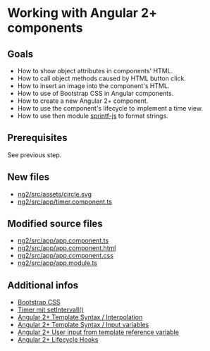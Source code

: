 # Working with Angular 2+ components

## Goals

* How to show object attributes in components' HTML.
* How to call object methods caused by HTML button click.
* How to insert an image into the component's HTML.
* How to use of Bootstrap CSS in Angular components.
* How to create a new Angular 2+ component.
* How to use the component's lifecycle to implement a time view.
* How to use then module [sprintf-js][npm-sprintf-js] to format strings.

## Prerequisites

See previous step.

## New files

* [ng2/src/assets/circle.svg](ng2/src/assets/circle.svg)
* [ng2/src/app/timer.component.ts](ng2/src/app/timer.component.ts)


## Modified source files

* [ng2/src/app/app.component.ts](ng2/src/app/app.component.ts)
* [ng2/src/app/app.component.html](ng2/src/app/app.component.html)
* [ng2/src/app/app.component.css](ng2/src/app/app.component.css)
* [ng2/src/app/app.module.ts](ng2/src/app/app.module.ts)

## Additional infos

* [Bootstrap CSS][bootstrap-css]
* [Timer mit setIntervall()][mdn-setintervall]
* [Angular 2+ Template Syntax / Interpolation][ng2-template-interpolation]
* [Angular 2+ Template Syntax / Input variables][ng2-template-input-variables]
* [Angular 2+ User input from template reference variable][ng2-forms-user-input]
* [Angular 2+ Lifecycle Hooks][ng2-lifecyle-hooks]


[npm-sprintf-js]: https://www.npmjs.com/package/sprintf-js
[bootstrap-css]: http://getbootstrap.com/css/
[mdn-setintervall]: https://developer.mozilla.org/en/docs/Web/API/WindowTimers/setInterval
[ng2-lifecyle-hooks]: https://angular.io/guide/lifecycle-hooks
[ng2-template-interpolation]: https://angular.io/guide/template-syntax#interpolation----
[ng2-template-input-variables]: https://angular.io/guide/template-syntax#template-input-variables
[ng2-forms-user-input]: https://angular.io/guide/user-input#get-user-input-from-a-template-reference-variable

